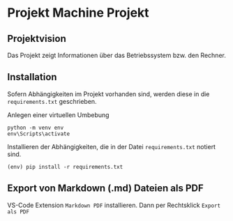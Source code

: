 # Projekt Machine Projekt

## Projektvision
Das Projekt zeigt Informationen über das Betriebssystem
bzw. den Rechner.

## Installation
Sofern Abhängigkeiten im Projekt vorhanden sind, werden
diese in die `requirements.txt` geschrieben.

Anlegen einer virtuellen Umbebung

    python -m venv env
    env\Scripts\activate

Installieren der Abhängigkeiten, die in der Datei
`requirements.txt` notiert sind.

    (env) pip install -r requirements.txt

## Export von Markdown (.md) Dateien als PDF
VS-Code Extension `Markdown PDF` installieren. Dann per Rechtsklick `Export als PDF`